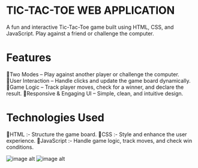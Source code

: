 # TIC-TAC-TOE WEB APPLICATION
A fun and interactive Tic-Tac-Toe game built using HTML, CSS, and JavaScript. Play against a friend or challenge the computer.

# Features
  🔹Two Modes – Play against another player or challenge the computer.
  🔹User Interaction – Handle clicks and update the game board dynamically.
  🔹Game Logic – Track player moves, check for a winner, and declare the result.
  🔹Responsive & Engaging UI – Simple, clean, and intuitive design.

# Technologies Used
  🔹HTML :- Structure the game board.
  🔹CSS :- Style and enhance the user experience.
  🔹JavaScript :- Handle game logic, track moves, and check win conditions.
  
![image alt](https://github.com/snigdha-samanta/SCT_WD_3/blob/main/Screenshot%202025-02-15%20203118.png?raw=true)
![image alt](https://github.com/snigdha-samanta/SCT_WD_3/blob/main/Screenshot%202025-02-15%20203145.png?raw=true)
